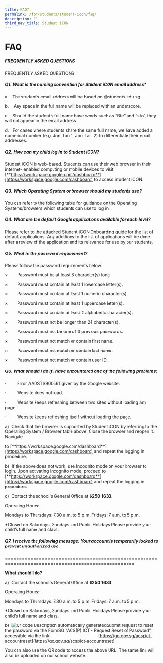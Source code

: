 ```yaml
---
title: FAQ?
permalink: /for-students/student-icon/faq/
description: ""
third_nav_title: Student iCON
---
```

# **FAQ**

##### FREQUENTLY ASKED QUESTIONS
         
FREQUENTLY ASKED QUESTIONS

##### Q1. What is the naming convention for Student iCON email address?

a.&nbsp;&nbsp; The student’s email address will be based on @students.edu.sg.

b.&nbsp;&nbsp;&nbsp; Any space in the full name will be replaced with an underscore.

c.&nbsp;&nbsp; Should the student’s full name have words such as “Bte” and “s/o”, they will not appear in the email address.

d.&nbsp;&nbsp; For cases where students share the same full name, we have added a numerical number (e.g. Jon\_Tan\_1, Jon\_Tan\_2) to differentiate their email addresses.

##### Q2. How can my child log in to Student iCON?


Student iCON is web-based. Students can use their web browser in their internet- enabled computing or mobile devices to visit [**https://workspace.google.com/dashboard**](https://workspace.google.com/dashboard) to access Student iCON.

##### Q3. Which Operating System or browser should my students use?


You can refer to the following table for guidance on the Operating Systems/browsers which students can use to log in.

##### Q4. What are the default Google applications available for each level?


Please refer to the attached Student iCON Onboarding guide for the list of default applications. Any additions to the list of applications will be done after a review of the application and its relevance for use by our students.

##### Q5. What is the password requirement?


Please follow the password requirements below:

×&nbsp;&nbsp;&nbsp;&nbsp;&nbsp;&nbsp;&nbsp; Password must be at least 8 character(s) long

×&nbsp;&nbsp;&nbsp;&nbsp;&nbsp;&nbsp;&nbsp; Password must contain at least 1 lowercase letter(s).

×&nbsp;&nbsp;&nbsp;&nbsp;&nbsp;&nbsp;&nbsp; Password must contain at least 1 numeric character(s).

×&nbsp;&nbsp;&nbsp;&nbsp;&nbsp;&nbsp;&nbsp; Password must contain at least 1 uppercase letter(s).

×&nbsp;&nbsp;&nbsp;&nbsp;&nbsp;&nbsp;&nbsp; Password must contain at least 2 alphabetic character(s).

×&nbsp;&nbsp;&nbsp;&nbsp;&nbsp;&nbsp;&nbsp; Password must not be longer than 24 character(s).

×&nbsp;&nbsp;&nbsp;&nbsp;&nbsp;&nbsp;&nbsp; Password must not be one of 3 previous passwords.

  

×&nbsp;&nbsp;&nbsp;&nbsp;&nbsp;&nbsp;&nbsp; Password must not match or contain first name.

×&nbsp;&nbsp;&nbsp;&nbsp;&nbsp;&nbsp;&nbsp; Password must not match or contain last name.

×&nbsp;&nbsp;&nbsp;&nbsp;&nbsp;&nbsp;&nbsp; Password must not match or contain user ID.

##### Q6. What should I do if I have encountered one of the following problems:


·&nbsp;&nbsp;&nbsp;&nbsp;&nbsp;&nbsp;&nbsp;&nbsp; Error AADSTS900561 given by the Google website.

·&nbsp;&nbsp;&nbsp;&nbsp;&nbsp;&nbsp;&nbsp;&nbsp; Website does not load.

·&nbsp;&nbsp;&nbsp;&nbsp;&nbsp;&nbsp;&nbsp;&nbsp; Website keeps refreshing between two sites without loading any page.

·&nbsp;&nbsp;&nbsp;&nbsp;&nbsp;&nbsp;&nbsp;&nbsp; Website keeps refreshing itself without loading the page.

a)&nbsp; Check that the browser is supported by Student iCON by referring to the Operating System / Browser table above. Close the browser and reopen it. Navigate

to [**https://workspace.google.com/dashboard**](https://workspace.google.com/dashboard) and repeat the logging in procedure.

b)&nbsp; If the above does not work, use Incognito mode on your browser to login. Upon activating Incognito mode, proceed to [**https://workspace.google.com/dashboard**](https://workspace.google.com/dashboard) and repeat the logging in procedure.

c)&nbsp; Contact the school's General Office at **6250 1633**.

Operating Hours:

Mondays to Thursdays: 7.30 a.m. to 5 p.m. Fridays: 7 a.m. to 5 p.m.

\*Closed on Saturdays, Sundays and Public Holidays Please provide your child’s full name and class.

##### Q7. I receive the following message: Your account is temporarily locked to prevent unauthorized use.
====================================================================================================

**What should I do?**

a)&nbsp; Contact the school's General Office at **6250 1633**.

Operating Hours:

Mondays to Thursdays: 7.30 a.m. to 5 p.m. Fridays: 7 a.m. to 5 p.m.

\*Closed on Saturdays, Sundays and Public Holidays Please provide your child’s full name and class.

b)&nbsp; ![Qr code  Description automatically generated ](file:///C:/Users/S27193~1/AppData/Local/Temp/msohtmlclip1/01/clip_image002.jpg)Submit request to reset the password via the FormSG “ACS(P) ICT \- Request Reset of Password”, accessible via the link:&nbsp;&nbsp;&nbsp;&nbsp;&nbsp;&nbsp;&nbsp;&nbsp;&nbsp;&nbsp;&nbsp;&nbsp;&nbsp;&nbsp;&nbsp;&nbsp;&nbsp;&nbsp;&nbsp;&nbsp;&nbsp;&nbsp;&nbsp;&nbsp;&nbsp;&nbsp;&nbsp;&nbsp;&nbsp;&nbsp;&nbsp;&nbsp;&nbsp;&nbsp;&nbsp;&nbsp;&nbsp;&nbsp;&nbsp; [https://go.gov.sg/acspict-accountreset](https://go.gov.sg/acspict-accountreset)

You can also use the QR code to access the above URL. The same link will also be uploaded on our school website.